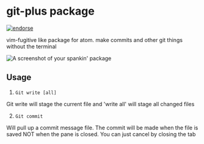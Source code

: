 # git-plus package

[![endorse](https://api.coderwall.com/akonwi/endorsecount.png)](https://coderwall.com/akonwi)

vim-fugitive like package for atom. make commits and other git things without the terminal

![A screenshot of your spankin' package](https://github.com/akonwi/git-plus/blob/master/commit.gif?raw=true)

## Usage
1. `Git write [all]`

  Git write will stage the current file and 'write all' will stage all changed files

2. `Git commit`

  Will pull up a commit message file. The commit will be made when the file is saved NOT when the pane is closed. You can just cancel by closing the tab
